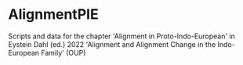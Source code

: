 # AlignmentPIE
Scripts and data for the chapter 'Alignment in Proto-Indo-European' in Eystein Dahl (ed.) 2022 'Alignment and Alignment Change in the Indo-European Family' (OUP)

